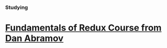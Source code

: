 ### Studying

# [Fundamentals of Redux Course from Dan Abramov](https://egghead.io/courses/fundamentals-of-redux-course-from-dan-abramov-bd5cc867)
